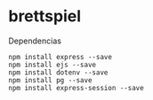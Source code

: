 # brettspiel
Dependencias
```
npm install express --save
npm install ejs --save
npm install dotenv --save
npm install pg --save
npm install express-session --save
```